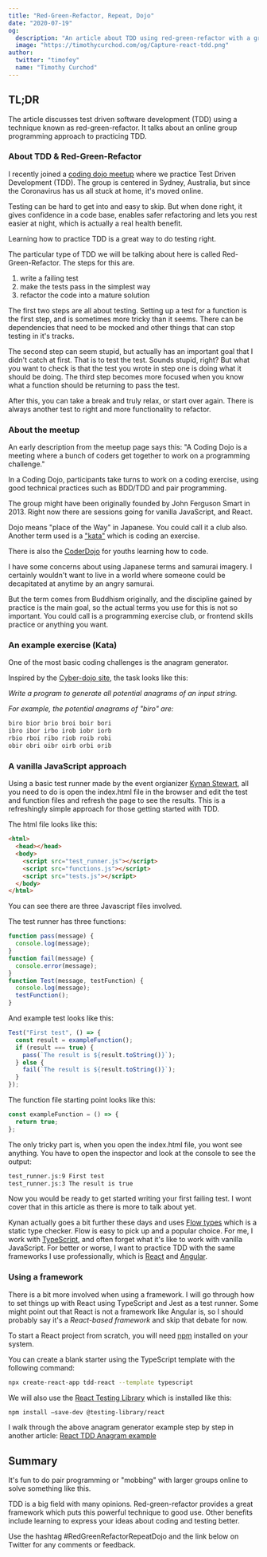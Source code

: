 ```yaml
---
title: "Red-Green-Refactor, Repeat, Dojo"
date: "2020-07-19"
og:
  description: "An article about TDD using red-green-refactor with a group programming approach."
  image: "https://timothycurchod.com/og/Capture-react-tdd.png"
author:
  twitter: "timofey"
  name: "Timothy Curchod"
---
```


## TL;DR

The article discusses test driven software development (TDD) using a technique known as red-green-refactor.
It talks about an online group programming approach to practicing TDD.

### About TDD & Red-Green-Refactor

I recently joined a [coding dojo meetup](https://www.meetup.com/coding-dojo-sydney) where we practice Test Driven Development (TDD).  The group is centered in Sydney, Australia, but since the Coronavirus has us all stuck at home, it's moved online.  

Testing can be hard to get into and easy to skip.  But when done right, it gives confidence in a code base, enables safer refactoring and lets you rest easier at night, which is actually a real health benefit.

Learning how to practice TDD is a great way to do testing right.

The particular type of TDD we will be talking about here is called Red-Green-Refactor.  The steps for this are.

1. write a failing test
2. make the tests pass in the simplest way
3. refactor the code into a mature solution

The first two steps are all about testing.  Setting up a test for a function is the first step, and is sometimes more tricky than it seems.  There can be dependencies that need to be mocked and other things that can stop testing in it's tracks.

The second step can seem stupid, but actually has an important goal that I didn't catch at first.  That is to test the test.  Sounds stupid, right?  But what you want to check is that the test you wrote in step one is doing what it should be doing.
The third step becomes more focused when you know what a function should be returning to pass the test.

After this, you can take a break and truly relax, or start over again.  There is always another test to right and more functionality to refactor.

### About the meetup

An early description from the meetup page says this:  "A Coding Dojo is a meeting where a bunch of coders get together to work on a programming challenge."

In a Coding Dojo, participants take turns to work on a coding exercise, using good technical practices such as BDD/TDD and pair programming.

The group might have been originally founded by John Ferguson Smart in 2013.   Right now there are sessions going for vanilla JavaScript, and React.

Dojo means "place of the Way" in Japanese.  You could call it a club also.
Another term used is a ["kata"](https://en.wikipedia.org/wiki/Kata_(programming)) which is coding an exercise.

There is also the [CoderDojo](https://en.wikipedia.org/wiki/CoderDojo) for youths learning how to code.

I have some concerns about using Japanese terms and samurai imagery.  I certainly wouldn't want to live in a world where someone could be decapitated at anytime by an angry samurai.

But the term comes from Buddhism originally, and the discipline gained by practice is the main goal, so the actual terms you use for this is not so important.  You could call is a programming exercise club, or frontend skills practice or anything you want.

### An example exercise (Kata)

One of the most basic coding challenges is the anagram generator.

Inspired by the [Cyber-dojo site](https://cyber-dojo.org/), the task looks like this:

*Write a program to generate all potential anagrams of an input string.*

*For example, the potential anagrams of "biro" are:*

```txt
biro bior brio broi boir bori
ibro ibor irbo irob iobr iorb
rbio rboi ribo riob roib robi
obir obri oibr oirb orbi orib
```

### A vanilla JavaScript approach

Using a basic test runner made by the event orgianizer [Kynan Stewart](https://github.com/k7n4n5t3w4rt), all you need to do is open the index.html file in the browser and edit the test and function files and refresh the page to see the results.  This is a refreshingly simple approach for those getting started with TDD.

The html file looks like this:

```html
<html>
  <head></head>
  <body>
    <script src="test_runner.js"></script>
    <script src="functions.js"></script>
    <script src="tests.js"></script>
  </body>
</html>
```

You can see there are three Javascript files involved.

The test runner has three functions:

```js
function pass(message) {
  console.log(message);
}
function fail(message) {
  console.error(message);
}
function Test(message, testFunction) {
  console.log(message);
  testFunction();
}
```

And example test looks like this:

```js
Test("First test", () => {
  const result = exampleFunction();
  if (result === true) {
    pass(`The result is ${result.toString()}`);
  } else {
    fail(`The result is ${result.toString()}`);
  }
});
```

The function file starting point looks like this:

```js
const exampleFunction = () => {
  return true;
};
```

The only tricky part is, when you open the index.html file, you wont see anything.  You have to open the inspector and look at the console to see the output:

```txt
test_runner.js:9 First test
test_runner.js:3 The result is true
```

Now you would be ready to get started writing your first failing test. I wont cover that in this article as there is more to talk about yet.

Kynan actually goes a bit further these days and uses [Flow types](https://flow.org/) which is a static type checker.  Flow is easy to pick up and a popular choice.  For me, I work with [TypeScript](https://www.typescriptlang.org/), and often forget what it's like to work with vanilla JavaScript.  For better or worse, I want to practice TDD with the same frameworks I use professionally, which is [React](https://reactjs.org/) and [Angular](https://angular.io/).

### Using a framework

There is a bit more involved when using a framework.  I will go through how to set things up with React using TypeScript and Jest as a test runner.  Some might point out that React is not a framework like Angular is, so I should probably say it's a *React-based framework* and skip that debate for now.

To start a React project from scratch, you will need [npm](https://www.npmjs.com/get-npm) installed on your system.

You can create a blank starter using the TypeScript template with the following command:

```bash
npx create-react-app tdd-react --template typescript
```

We will also use the [React Testing Library](https://testing-library.com/docs/react-testing-library/intro) which is installed like this:

```bash
npm install –save-dev @testing-library/react
```

I walk through the above anagram generator example step by step in another article: [React TDD Anagram example](https://timothycurchod.com/writings/tdd-react-anagram)

## Summary

It's fun to do pair programming or "mobbing" with larger groups online to solve something like this.  

TDD is a big field with many opinions.  Red-green-refactor provides a great framework which puts this powerful technique to good use.  Other benefits include learning to express your ideas about coding and testing better.

Use the hashtag #RedGreenRefactorRepeatDojo and the link below on Twitter for any comments or feedback.
